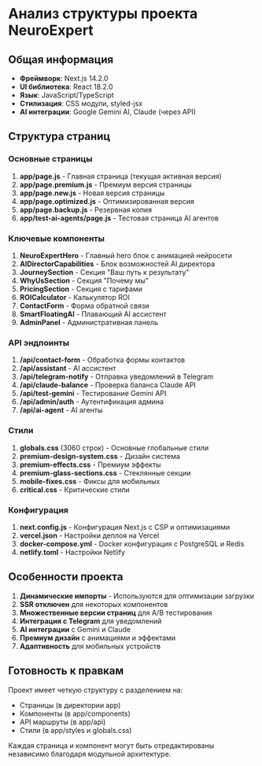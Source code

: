 # Анализ структуры проекта NeuroExpert

## Общая информация
- **Фреймворк**: Next.js 14.2.0
- **UI библиотека**: React 18.2.0
- **Язык**: JavaScript/TypeScript
- **Стилизация**: CSS модули, styled-jsx
- **AI интеграции**: Google Gemini AI, Claude (через API)

## Структура страниц

### Основные страницы
1. **app/page.js** - Главная страница (текущая активная версия)
2. **app/page.premium.js** - Премиум версия страницы
3. **app/page.new.js** - Новая версия страницы
4. **app/page.optimized.js** - Оптимизированная версия
5. **app/page.backup.js** - Резервная копия
6. **app/test-ai-agents/page.js** - Тестовая страница AI агентов

### Ключевые компоненты
1. **NeuroExpertHero** - Главный hero блок с анимацией нейросети
2. **AIDirectorCapabilities** - Блок возможностей AI директора
3. **JourneySection** - Секция "Ваш путь к результату"
4. **WhyUsSection** - Секция "Почему мы"
5. **PricingSection** - Секция с тарифами
6. **ROICalculator** - Калькулятор ROI
7. **ContactForm** - Форма обратной связи
8. **SmartFloatingAI** - Плавающий AI ассистент
9. **AdminPanel** - Административная панель

### API эндпоинты
1. **/api/contact-form** - Обработка формы контактов
2. **/api/assistant** - AI ассистент
3. **/api/telegram-notify** - Отправка уведомлений в Telegram
4. **/api/claude-balance** - Проверка баланса Claude API
5. **/api/test-gemini** - Тестирование Gemini API
6. **/api/admin/auth** - Аутентификация админа
7. **/api/ai-agent** - AI агенты

### Стили
1. **globals.css** (3060 строк) - Основные глобальные стили
2. **premium-design-system.css** - Дизайн система
3. **premium-effects.css** - Премиум эффекты
4. **premium-glass-sections.css** - Стеклянные секции
5. **mobile-fixes.css** - Фиксы для мобильных
6. **critical.css** - Критические стили

### Конфигурация
1. **next.config.js** - Конфигурация Next.js с CSP и оптимизациями
2. **vercel.json** - Настройки деплоя на Vercel
3. **docker-compose.yml** - Docker конфигурация с PostgreSQL и Redis
4. **netlify.toml** - Настройки Netlify

## Особенности проекта
1. **Динамические импорты** - Используются для оптимизации загрузки
2. **SSR отключен** для некоторых компонентов
3. **Множественные версии страниц** для A/B тестирования
4. **Интеграция с Telegram** для уведомлений
5. **AI интеграции** с Gemini и Claude
6. **Премиум дизайн** с анимациями и эффектами
7. **Адаптивность** для мобильных устройств

## Готовность к правкам
Проект имеет четкую структуру с разделением на:
- Страницы (в директории app)
- Компоненты (в app/components)
- API маршруты (в app/api)
- Стили (в app/styles и globals.css)

Каждая страница и компонент могут быть отредактированы независимо благодаря модульной архитектуре.